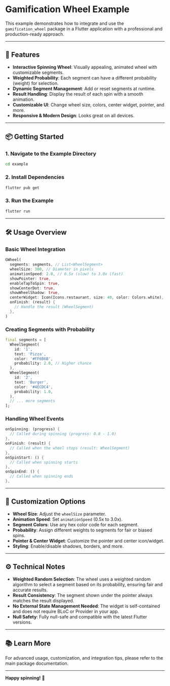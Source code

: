 # Gamification Wheel Example

This example demonstrates how to integrate and use the `gamification_wheel` package in a Flutter application with a professional and production-ready approach.

---

## 🚀 Features

- **Interactive Spinning Wheel**: Visually appealing, animated wheel with customizable segments.
- **Weighted Probability**: Each segment can have a different probability (weight) for selection.
- **Dynamic Segment Management**: Add or reset segments at runtime.
- **Result Handling**: Display the result of each spin with a smooth animation.
- **Customizable UI**: Change wheel size, colors, center widget, pointer, and more.
- **Responsive & Modern Design**: Looks great on all devices.

---

## 📦 Getting Started

### 1. Navigate to the Example Directory
```bash
cd example
```

### 2. Install Dependencies
```bash
flutter pub get
```

### 3. Run the Example
```bash
flutter run
```

---

## 🛠️ Usage Overview

### Basic Wheel Integration
```dart
GWheel(
  segments: segments, // List<WheelSegment>
  wheelSize: 300, // Diameter in pixels
  animationSpeed: 2.0, // 0.5x (slow) to 3.0x (fast)
  showPointer: true,
  enableTapToSpin: true,
  showCenterDot: true,
  showWheelShadow: true,
  centerWidget: Icon(Icons.restaurant, size: 40, color: Colors.white),
  onFinish: (result) {
    // Handle the result (WheelSegment)
  },
)
```

### Creating Segments with Probability
```dart
final segments = [
  WheelSegment(
    id: '1',
    text: 'Pizza',
    color: '#FF6B6B',
    probability: 2.0, // Higher chance
  ),
  WheelSegment(
    id: '2',
    text: 'Burger',
    color: '#4ECDC4',
    probability: 1.0,
  ),
  // ... more segments
];
```

### Handling Wheel Events
```dart
onSpinning: (progress) {
  // Called during spinning (progress: 0.0 - 1.0)
},
onFinish: (result) {
  // Called when the wheel stops (result: WheelSegment)
},
onSpinStart: () {
  // Called when spinning starts
},
onSpinEnd: () {
  // Called when spinning ends
},
```

---

## 🎨 Customization Options

- **Wheel Size**: Adjust the `wheelSize` parameter.
- **Animation Speed**: Set `animationSpeed` (0.5x to 3.0x).
- **Segment Colors**: Use any hex color code for each segment.
- **Probability**: Assign different weights to segments for fair or biased spins.
- **Pointer & Center Widget**: Customize the pointer and center icon/widget.
- **Styling**: Enable/disable shadows, borders, and more.

---

## ⚙️ Technical Notes

- **Weighted Random Selection**: The wheel uses a weighted random algorithm to select a segment based on its probability, ensuring fair and accurate results.
- **Result Consistency**: The segment shown under the pointer always matches the result displayed.
- **No External State Management Needed**: The widget is self-contained and does not require BLoC or Provider in your app.
- **Null Safety**: Fully null-safe and compatible with the latest Flutter versions.

---

## 📚 Learn More

For advanced usage, customization, and integration tips, please refer to the main package documentation.

---

**Happy spinning!** 🎉 